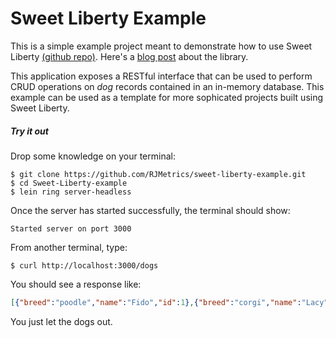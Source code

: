 # Sweet Liberty Example

This is a simple example project meant to demonstrate how to use Sweet Liberty [(github repo)](https://github.com/RJMetrics/sweet-liberty). Here's a [blog post](http://rjmetrics.com/##############) about the library.

This application exposes a RESTful interface that can be used to perform CRUD operations on *dog* records contained in an in-memory database. This example can be used as a template for more sophicated projects built using Sweet Liberty.

##### Try it out

Drop some knowledge on your terminal:

```
$ git clone https://github.com/RJMetrics/sweet-liberty-example.git
$ cd Sweet-Liberty-example
$ lein ring server-headless
```

Once the server has started successfully, the terminal should show:

`Started server on port 3000`

From another terminal, type:

`$ curl http://localhost:3000/dogs`

You should see a response like:
```json
[{"breed":"poodle","name":"Fido","id":1},{"breed":"corgi","name":"Lacy","id":2},{"breed":"chihuahua","name":"Rex","id":3},{"breed":"dalmation","name":"Spot","id":4},{"breed":"chihuahua","name":"Taco","id":5},{"breed":"corgi","name":"Brody","id":6}]
```

You just let the dogs out.
